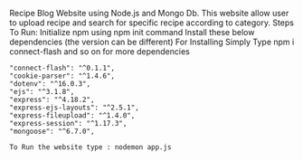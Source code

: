 Recipe Blog Website using Node.js and Mongo Db. This website allow user to upload recipe and search for specific recipe according to category.
Steps To Run:
Initialize npm using npm init command
Install these below dependencies (the version can be different)
For Installing Simply Type npm i connect-flash
and so on for more dependencies

    "connect-flash": "^0.1.1",
    "cookie-parser": "^1.4.6",
    "dotenv": "^16.0.3",
    "ejs": "^3.1.8",
    "express": "^4.18.2",
    "express-ejs-layouts": "^2.5.1",
    "express-fileupload": "^1.4.0",
    "express-session": "^1.17.3",
    "mongoose": "^6.7.0",
    
    To Run the website type : nodemon app.js
    
    
